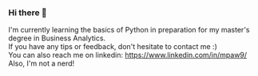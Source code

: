 ### Hi there 👋

I'm currently learning the basics of Python in preparation for my master's degree in Business Analytics. <br />
If you have any tips or feedback, don't hesitate to contact me :) <br />
You can also reach me on linkedin: https://www.linkedin.com/in/mpaw9/ <br />
Also, I'm not a nerd! <br />


<!--
**Redd912/Redd912** is a ✨ _special_ ✨ repository because its `README.md` (this file) appears on your GitHub profile.

Here are some ideas to get you started:

- 🔭 I’m currently working on ...
- 🌱 I’m currently learning ...
- 👯 I’m looking to collaborate on ...
- 🤔 I’m looking for help with ...
- 💬 Ask me about ...
- 📫 How to reach me: ...
- 😄 Pronouns: ...
- ⚡ Fun fact: ...
-->
